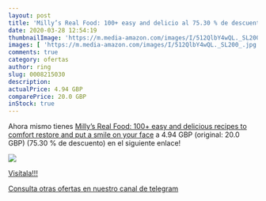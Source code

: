 ```yaml
---
layout: post
title: 'Milly’s Real Food: 100+ easy and delicio al 75.30 % de descuento'
date: 2020-03-28 12:54:19
thumbnailImage: 'https://m.media-amazon.com/images/I/512QlbY4wQL._SL200_.jpg'
images: [ 'https://m.media-amazon.com/images/I/512QlbY4wQL._SL200_.jpg' ]
comments: true
category: ofertas
author: ring
slug: 0008215030
description:
actualPrice: 4.94 GBP
comparePrice: 20.0 GBP
inStock: true
---
```


Ahora mismo tienes [Milly’s Real Food: 100+ easy and delicious recipes to comfort  restore and put a smile on your face](https://www.amazon.com/dp/0008215030/?tag=redken08-20) a 4.94 GBP (original: 20.0 GBP) (75.30 %  de descuento) en el siguiente enlace!

[![](https://m.media-amazon.com/images/I/512QlbY4wQL._SL200_.jpg)](https://www.amazon.com/dp/0008215030/?tag=redken08-20)

[Visítala!!!](https://www.amazon.com/dp/0008215030/?tag=redken08-20)

[Consulta otras ofertas en nuestro canal de telegram](https://t.me/s/ofertas25)
